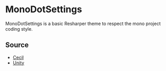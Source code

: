 # MonoDotSettings
MonoDotSettings is a basic Resharper theme to respect the mono project coding style.

## Source

* [Cecil](https://raw.githubusercontent.com/jbevain/cecil/master/Mono.Cecil.sln.DotSettings)
* [Unity](https://raw.githubusercontent.com/anchan828/monodevelop-code-template-unity/master/ReSharper/UnityC%23.DotSettings)

